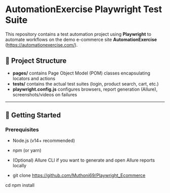 # AutomationExercise Playwright Test Suite

This repository contains a test automation project using **Playwright** to automate workflows on the demo e-commerce site **AutomationExercise** (https://automationexercise.com/). 

## 🧩 Project Structure


- **pages/** contains Page Object Model (POM) classes encapsulating locators and actions  
- **tests/** contains the actual test suites (login, product search, cart, etc.)  
- **playwright.config.js** configures browsers, report generation (Allure), screenshots/videos on failures  

---

## 🚀 Getting Started

### Prerequisites

- Node.js (v14+ recommended)  
- npm (or yarn)  
- (Optional) Allure CLI if you want to generate and open Allure reports locally

- git clone https://github.com/Muthoni69/Playwright_Ecommerce



cd <repo-folder>
npm install
